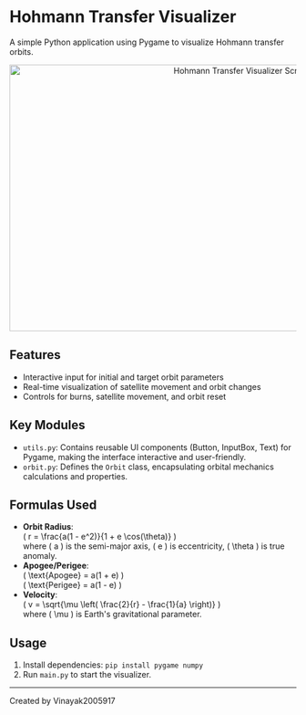 # Hohmann Transfer Visualizer

A simple Python application using Pygame to visualize Hohmann transfer orbits.

<p align="center">
  <img src="https://github.com/user-attachments/assets/26908c1d-9b1b-42ac-9a2f-b19974ace0f8" width="831" height="467" alt="Hohmann Transfer Visualizer Screenshot" />
</p>

## Features
- Interactive input for initial and target orbit parameters
- Real-time visualization of satellite movement and orbit changes
- Controls for burns, satellite movement, and orbit reset

## Key Modules
- `utils.py`: Contains reusable UI components (Button, InputBox, Text) for Pygame, making the interface interactive and user-friendly.
- `orbit.py`: Defines the `Orbit` class, encapsulating orbital mechanics calculations and properties.

## Formulas Used
- **Orbit Radius**:  
  \( r = \frac{a(1 - e^2)}{1 + e \cos(\theta)} \)  
  where \( a \) is the semi-major axis, \( e \) is eccentricity, \( \theta \) is true anomaly.
- **Apogee/Perigee**:  
  \( \text{Apogee} = a(1 + e) \)  
  \( \text{Perigee} = a(1 - e) \)
- **Velocity**:  
  \( v = \sqrt{\mu \left( \frac{2}{r} - \frac{1}{a} \right)} \)  
  where \( \mu \) is Earth's gravitational parameter.

## Usage
1. Install dependencies: `pip install pygame numpy`
2. Run `main.py` to start the visualizer.

---
Created by Vinayak2005917
